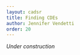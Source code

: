 ```yaml
---
layout: cadsr
title: Finding CDEs
author: Jennifer Vendetti
order: 20
---
```


*Under construction*

